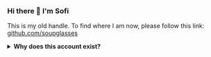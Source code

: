 ### Hi there 👋 I'm Sofi

This is my old handle. To find where I am now, please follow this link: [github.com/soupglasses](https://github.com/soupglasses)

<details>
  <summary><b>Why does this account exist?</b></summary>

  [Repojacking](https://www.bleepingcomputer.com/news/security/millions-of-github-repos-likely-vulnerable-to-repojacking-researchers-say/) is currently a huge issue plauging GitHub, where if you rename an account or organization, a bad actor can reuse your old handle to effectively un-create all redirects to your new account.
  
  For this, I have created this account as a sort of landing page, to beat out any bad actors from attempting a repojack of any of my repositories.
</details>
